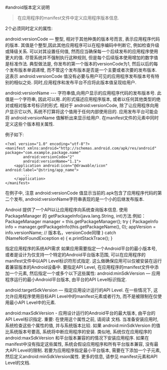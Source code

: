 #android版本定义说明

>在应用程序的manifest文件中定义应用程序版本信息.

2个必须同时定义的属性:

android:versionCode — 整型, 相对于其他种类的版本号而言, 表示应用程序代码的版本. 其值是个整型,因此其他应用程序可以在程序编码中判断它, 例如检查升级或降级关系. 可以对其设置任何值, 然而应当确保每一个后续发布的应用程序使用更大的值. 尽管系统并不强制执行这种规则, 但是每个后续版本使用增加的数字值是标准作法. 典型做法是, 你发布的第一个版本的versionCode为1, 然后以后的每个发布版本单调递增, 而不管这个发布版本是否是一个主要或者次要的发布版本. 这表示 android:versionCode 值没有必要与用户可见的应用程序发布版本号有特别的相似之处. 同时,应用程序和发布平台不应将此版本值呈现给用户.

android:versionName --- 字符串值,向用户显示的应用程序代码的发布版本号.  此值是一个字符串, 因此可以用<major>.<minor>.<point>的形式描述应用程序版本, 或者以任何其他类型的绝对或相对版本号标识的形式. 相对于 android:versionCode, 除了让应用程序向用户显示它以外, 系统不打算将这个值用于任何内部使用目的. 应用发布平台可能会将 android:versionName 值解析出来显示给用户. 在manifest文件的<manifest>元素中同时定义这些个版本相关属性.

例子如下:
```
<?xml version="1.0" encoding="utf-8"?>
<manifest xmlns:android="http://schemas.android.com/apk/res/android" package="com.example.package.name" 
        android:versionCode="2"
        android:versionName="1.1"> 
    <application android:icon="@drawable/icon" android:label="@string/app_name">
        ... 
    </application> 
</manifest>
```
在例子中, 注意 android:versionCode 值显示当前的.apk包含了应用程序代码的第二个发布, android:versionName字符串表现的是一个小的后继发布版本. 

Android 提供了一个API以让应用程序向系统查询版本信息. 使用 PackageManager 的 getPackageInfo(java.lang.String, int)方法.例如：
PackageManager manager = this.getPackageManager();
try {
        PackageInfo info = manager.getPackageInfo(this.getPackageName(), 0);
        appVersion = info.versionName; // 版本名，versionCode同理
} catch (NameNotFoundException e) {
        e.printStackTrace();
}

指定应用程序的系统API需求
如果应用需要指定一个Android平台的最小版本号, 或者是设计为仅支持一个特定的Android平台版本范围, 可以在应用程序的manifest文件中以API Level标识符形式指定. 这么做确保应用可以仅被安装在运行着兼容版本的Android设备中.
要指定API Level, 在应用程序的manifest文件中添加一个<uses-sdk>元素, 然后指定一个或多个以下这些属性:
android:minSdkVersion — 应用程序运行的最小Android平台版本, 由平台的API Level标识指定.

android:targetSdkVersion — 指定应用设计运行的API Level. 在一些情况下, 这允许应用程序使用目标API Level中的manifest元素或者行为, 而不是被限制在仅使用最小API Level中的元素.

android:maxSdkVersion - 应用设计运行的Android平台的最大版本, 由平台的API Level标识指定. 重要: 在使用这个属性之前, 请阅读 <uses-sdk> 文档.
当准备安装应用时, 系统检查这些个属性的值, 并与系统版本比较. 如果 android:minSdkVersion 的值比系统版本号要高, 系统将中断应用程序的安装. 类似地, 系统仅在应用程序的 android:maxSdkVersion 和平台版本兼容的的情况下安装应用程序.
如果在manifest中没有指定这些属性, 系统会假设应用程序和所有平台版本兼容, 没有最大API Level的限制.
若要为应用程序指定最小平台版本, 需要在<manifest>下添加一个<uses-sdk>子元素, 然后定义android:minSdkVersion属性.
更多的信息, 请参见 <uses-sdk> manifest元素和API Level的文档.